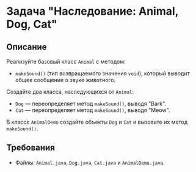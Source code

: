 # Задача "Наследование: Animal, Dog, Cat"

## Описание

Реализуйте базовый класс `Animal` с методом:

- `makeSound()` (тип возвращаемого значения `void`), который выводит общее сообщение о звуке животного.

Создайте два класса, наследующихся от `Animal`:

- `Dog` — переопределяет метод `makeSound()`, выводя "Bark".
- `Cat` — переопределяет метод `makeSound()`, выводя "Meow".

В классе `AnimalDemo` создайте объекты `Dog` и `Cat` и вызовите их метод `makeSound()`.

## Требования

- Файлы: `Animal.java`, `Dog.java`, `Cat.java` и `AnimalDemo.java`.

